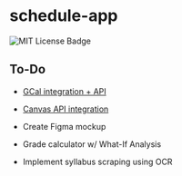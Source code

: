 # schedule-app
![MIT License Badge](https://img.shields.io/badge/License-MIT-yellow)

## To-Do
- [GCal integration + API](https://developers.google.com/calendar/api/guides/overview)
- [Canvas API integration](https://canvas.instructure.com/doc/api/)
- Create Figma mockup

- Grade calculator w/ What-If Analysis
- Implement syllabus scraping using OCR
